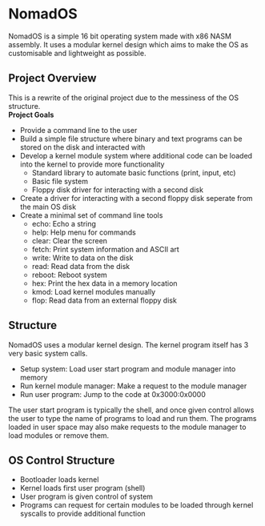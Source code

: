 # NomadOS
NomadOS is a simple 16 bit operating system made with x86 NASM assembly.
It uses a modular kernel design which aims to make the OS as customisable and lightweight as possible.

## Project Overview
This is a rewrite of the original project due to the messiness of the OS structure. \
**Project Goals**
- Provide a command line to the user
- Build a simple file structure where binary and text programs can be stored on the disk and interacted with
- Develop a kernel module system where additional code can be loaded into the kernel to provide more functionality
  - Standard library to automate basic functions (print, input, etc)
  - Basic file system
  - Floppy disk driver for interacting with a second disk
- Create a driver for interacting with a second floppy disk seperate from the main OS disk
- Create a minimal set of command line tools
  - echo:   Echo a string
  - help:   Help menu for commands
  - clear:  Clear the screen
  - fetch:  Print system information and ASCII art
  - write:  Write to data on the disk
  - read:   Read data from the disk
  - reboot: Reboot system
  - hex:    Print the hex data in a memory location
  - kmod:   Load kernel modules manually
  - flop:   Read data from an external floppy disk

## Structure
NomadOS uses a modular kernel design.
The kernel program itself has 3 very basic system calls.
- Setup system:              Load user start program and module manager into memory
- Run kernel module manager: Make a request to the module manager
- Run user program:          Jump to the code at 0x3000:0x0000

The user start program is typically the shell, and once given control allows the user to type the name of programs to load and run them.
The programs loaded in user space may also make requests to the module manager to load modules or remove them.

## OS Control Structure
- Bootloader loads kernel
- Kernel loads first user program (shell)
- User program is given control of system
- Programs can request for certain modules to be loaded through kernel syscalls to provide additional function

